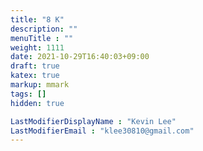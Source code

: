 ```yaml
---
title: "8 K"
description: ""
menuTitle : ""
weight: 1111
date: 2021-10-29T16:40:03+09:00
draft: true
katex: true
markup: mmark
tags: []
hidden: true

LastModifierDisplayName : "Kevin Lee"
LastModifierEmail : "klee30810@gmail.com"
---
```


